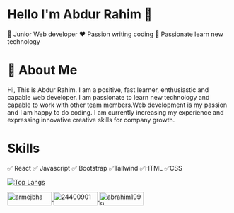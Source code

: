 # Hello I'm Abdur Rahim 👋
🥊 Junior Web developer
:heart: Passion writing coding
:robot: Passionate learn new technology

<!-- ![Passion write code](https://arturssmirnovs.github.io/github-profile-readme-generator/images/banner.png) -->

# 🚀 About Me

Hi, This is Abdur Rahim. I am a positive, fast learner, enthusiastic and capable web developer. I am passionate to learn new technology and capable to work with other team members.Web development is my passion and I am happy to do coding. I am currently increasing my experience and expressing innovative creative skills for company growth. 

# Skills
✅ React ✅ Javascript ✅ Bootstrap ✅Tailwind ✅HTML ✅CSS

[![Top Langs](https://github-readme-stats.vercel.app/api/top-langs/?username=anuraghazra&layout=compact)](https://github.com/anuraghazra/github-readme-stats)

<p align="left">
<a href="https://linkedin.com/in/armejbha" target="blank">
  <img align="center" src="https://raw.githubusercontent.com/rahuldkjain/github-profile-readme-generator/master/src/images/icons/Social/linked-in-alt.svg" alt="armejbha" height="30" width="100" />
 </a>
<a href="https://stackoverflow.com/users/24400901" target="blank">
  <img align="center" src="https://raw.githubusercontent.com/rahuldkjain/github-profile-readme-generator/master/src/images/icons/Social/stack-overflow.svg" alt="24400901" height="30" width="100" />
 </a>
<a href="https://fb.com/abrahim1999" target="blank">
  <img align="center" src="https://camo.githubusercontent.com/2d1ffa69dd491ebeca01b2098cf8233dd09950ff5895abccd5b455ca442abc59/68747470733a2f2f696d672e736869656c64732e696f2f62616467652f46616365626f6f6b2d3138373746323f7374796c653d666f722d7468652d6261646765266c6f676f3d66616365626f6f6b266c6f676f436f6c6f723d7768697465" alt="abrahim1999" height="30" width="100" />
 </a>
</p>

